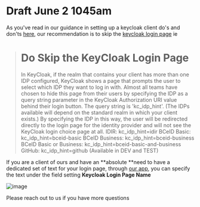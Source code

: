 # Draft June 2 1045am

As you've read in our guidance in setting up a keycloak client do's and don'ts [here](https://github.com/bcgov/sso-keycloak/wiki/Using-Your-SSO-Client#dos-and-donts), our recommendation is to skip the [keycloak login page](https://github.com/bcgov/sso-keycloak/wiki/Using-Your-SSO-Client#do-skip-the-keycloak-login-page) ie 

> # Do Skip the KeyCloak Login Page
> In KeyCloak, if the realm that contains your client has more than one IDP configured, KeyCloak shows a page that prompts the user to select which IDP they want to log in with. Almost all teams have chosen to hide this page from their users by specifying the IDP as a query string parameter in the KeyCloak Authorization URI value behind their login button. The query string is 'kc_idp_hint'. (The IDPs available will depend on the standard realm in which your client exists.) By specifying the IDP in this way, the user will be redirected directly to the login page for the identity provider and will not see the KeyCloak login choice page at all.
> IDIR: kc_idp_hint=idir
> BCeID Basic: kc_idp_hint=bceid-basic
> BCeID Business: kc_idp_hint=bceid-business
> BCeID Basic or Business: kc_idp_hint=bceid-basic-and-business
> GitHub: kc_idp_hint=github (Available in DEV and TEST)


If you are a client of ours and have an **absolute **need to have a dedicated set of text for your login page, through [our app](https://bcgov.github.io/sso-requests), you can specify the text under the field setting **Keycloak Login Page Name**


![image](https://user-images.githubusercontent.com/56739669/171695377-60fa5c47-e867-4097-b140-6df8d5155cdd.png)


Please reach out to us if you have more questions
